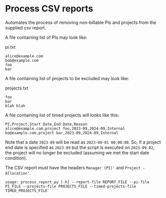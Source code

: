 # Process CSV reports

Automates the process of removing non-billable PIs and projects from the supplied csv report.

A file containing list of PIs may look like:

pi.txt
```
alice@example.com
bob@example.com
foo
bar
```

A file containing list of projects to be excluded may look like:

projects.txt
```
foo
bar
blah blah
```

A file containing list of timed projects will looks like this:
```
PI,Project,Start Date,End Date,Reason
alice@example.com,project foo,2023-09,2024-09,Internal
bo@example.com,project bar,2023-09,2024-09,Internal
```

Note that a date `2023-09` will be read as `2023-09-01 00:00:00`. So, if a project end date is specified as `2023-09` but the script is executed on `2023-09-02`, the project will no longer be excluded (assuming we met the start date condition).

The CSV report must have the headers `Manager (PI)'` and `Project - Allocation'`.

```
usage: process_report.py [-h] --report-file REPORT_FILE --pi-file PI_FILE --projects-file PROJECTS_FILE --timed-projects-file TIMED_PROJECTS_FILE```

